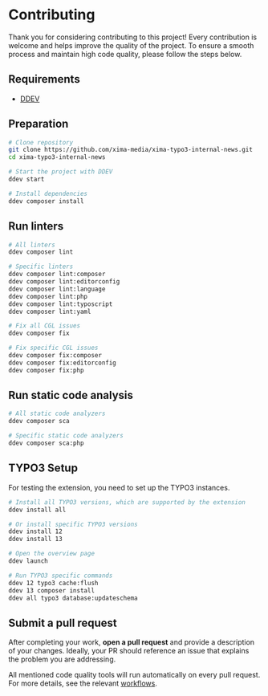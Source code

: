 # Contributing

Thank you for considering contributing to this project! Every contribution is welcome and helps improve the quality of the project. To ensure a smooth process and maintain high code quality, please follow the steps below.

## Requirements

- [DDEV](https://ddev.readthedocs.io/en/stable/)

## Preparation

```bash
# Clone repository
git clone https://github.com/xima-media/xima-typo3-internal-news.git
cd xima-typo3-internal-news

# Start the project with DDEV
ddev start

# Install dependencies
ddev composer install
```

## Run linters

```bash
# All linters
ddev composer lint

# Specific linters
ddev composer lint:composer
ddev composer lint:editorconfig
ddev composer lint:language
ddev composer lint:php
ddev composer lint:typoscript
ddev composer lint:yaml

# Fix all CGL issues
ddev composer fix

# Fix specific CGL issues
ddev composer fix:composer
ddev composer fix:editorconfig
ddev composer fix:php
```

## Run static code analysis

```bash
# All static code analyzers
ddev composer sca

# Specific static code analyzers
ddev composer sca:php
```

## TYPO3 Setup

For testing the extension, you need to set up the TYPO3 instances.

```bash
# Install all TYPO3 versions, which are supported by the extension
ddev install all

# Or install specific TYPO3 versions
ddev install 12
ddev install 13

# Open the overview page
ddev launch

# Run TYPO3 specific commands
ddev 12 typo3 cache:flush
ddev 13 composer install
ddev all typo3 database:updateschema
```

## Submit a pull request

After completing your work, **open a pull request** and provide a description of your changes. Ideally, your PR should reference an issue that explains the problem you are addressing.

All mentioned code quality tools will run automatically on every pull request. For more details, see the relevant [workflows][1].

[1]: .github/workflows
